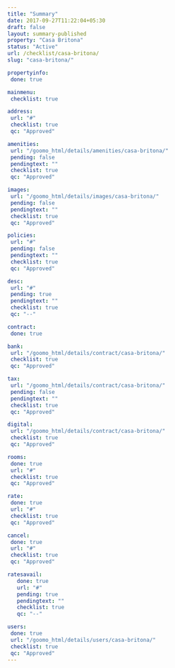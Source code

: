 ```yaml
---
title: "Summary"
date: 2017-09-27T11:22:04+05:30
draft: false
layout: summary-published
property: "Casa Britona"
status: "Active"
url: /checklist/casa-britona/
slug: "casa-britona/"

propertyinfo:
 done: true

mainmenu:
 checklist: true

address:
 url: "#"
 checklist: true
 qc: "Approved"

amenities:
 url: "/goomo_html/details/amenities/casa-britona/"
 pending: false
 pendingtext: ""
 checklist: true
 qc: "Approved"

images:
 url: "/goomo_html/details/images/casa-britona/"
 pending: false
 pendingtext: ""
 checklist: true
 qc: "Approved"

policies:
 url: "#"
 pending: false
 pendingtext: ""
 checklist: true
 qc: "Approved"

desc:
 url: "#"
 pending: true
 pendingtext: ""
 checklist: true
 qc: "--"

contract:
 done: true

bank:
 url: "/goomo_html/details/contract/casa-britona/"
 checklist: true
 qc: "Approved"

tax:
 url: "/goomo_html/details/contract/casa-britona/"
 pending: false
 pendingtext: ""
 checklist: true
 qc: "Approved"

digital:
 url: "/goomo_html/details/contract/casa-britona/"
 checklist: true
 qc: "Approved"

rooms:
 done: true
 url: "#"
 checklist: true
 qc: "Approved"

rate:
 done: true
 url: "#"
 checklist: true
 qc: "Approved"

cancel:
 done: true
 url: "#"
 checklist: true
 qc: "Approved"

ratesavail:
   done: true
   url: "#"
   pending: true
   pendingtext: ""
   checklist: true
   qc: "--"

users:
 done: true
 url: "/goomo_html/details/users/casa-britona/"
 checklist: true
 qc: "Approved"
---
```


